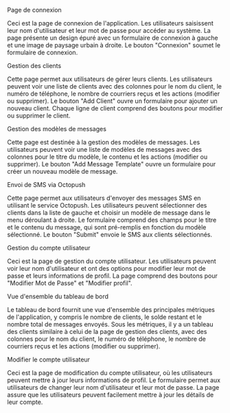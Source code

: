 Page de connexion

Ceci est la page de connexion de l'application. Les utilisateurs saisissent leur nom d'utilisateur et leur mot de passe pour accéder au système. La page présente un design épuré avec un formulaire de connexion à gauche et une image de paysage urbain à droite. Le bouton "Connexion" soumet le formulaire de connexion.

Gestion des clients

Cette page permet aux utilisateurs de gérer leurs clients. Les utilisateurs peuvent voir une liste de clients avec des colonnes pour le nom du client, le numéro de téléphone, le nombre de courriers reçus et les actions (modifier ou supprimer). Le bouton "Add Client" ouvre un formulaire pour ajouter un nouveau client. Chaque ligne de client comprend des boutons pour modifier ou supprimer le client.

Gestion des modèles de messages

Cette page est destinée à la gestion des modèles de messages. Les utilisateurs peuvent voir une liste de modèles de messages avec des colonnes pour le titre du modèle, le contenu et les actions (modifier ou supprimer). Le bouton "Add Message Template" ouvre un formulaire pour créer un nouveau modèle de message.

Envoi de SMS via Octopush

Cette page permet aux utilisateurs d'envoyer des messages SMS en utilisant le service Octopush. Les utilisateurs peuvent sélectionner des clients dans la liste de gauche et choisir un modèle de message dans le menu déroulant à droite. Le formulaire comprend des champs pour le titre et le contenu du message, qui sont pré-remplis en fonction du modèle sélectionné. Le bouton "Submit" envoie le SMS aux clients sélectionnés.

Gestion du compte utilisateur

Ceci est la page de gestion du compte utilisateur. Les utilisateurs peuvent voir leur nom d'utilisateur et ont des options pour modifier leur mot de passe et leurs informations de profil. La page comprend des boutons pour "Modifier Mot de Passe" et "Modifier profil".

Vue d'ensemble du tableau de bord

Le tableau de bord fournit une vue d'ensemble des principales métriques de l'application, y compris le nombre de clients, le solde restant et le nombre total de messages envoyés. Sous les métriques, il y a un tableau des clients similaire à celui de la page de gestion des clients, avec des colonnes pour le nom du client, le numéro de téléphone, le nombre de courriers reçus et les actions (modifier ou supprimer).

Modifier le compte utilisateur

Ceci est la page de modification du compte utilisateur, où les utilisateurs peuvent mettre à jour leurs informations de profil. Le formulaire permet aux utilisateurs de changer leur nom d'utilisateur et leur mot de passe. La page assure que les utilisateurs peuvent facilement mettre à jour les détails de leur compte.